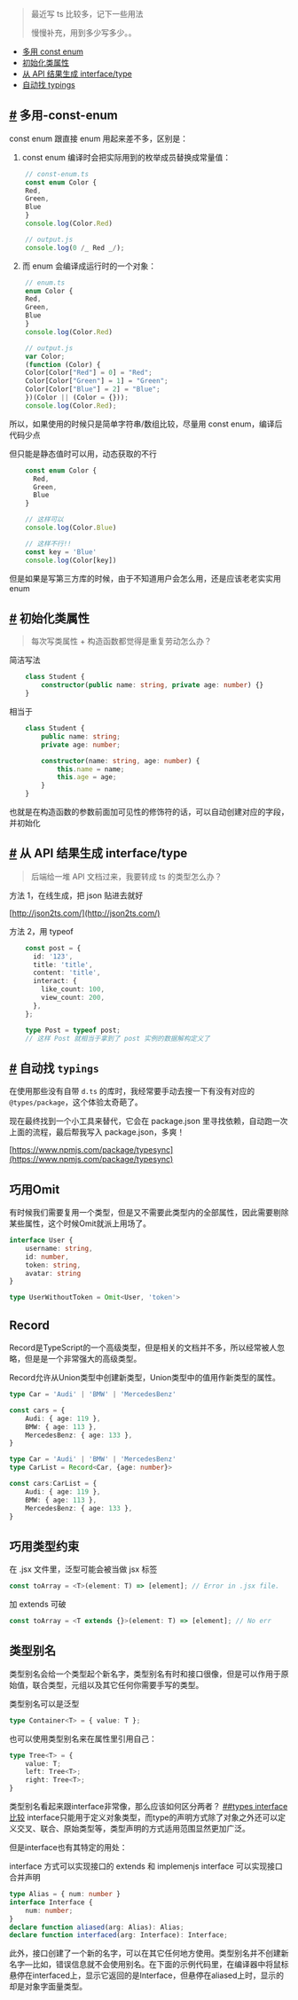 > 最近写 ts 比较多，记下一些用法
>
> 慢慢补充，用到多少写多少。。

- [多用 const enum](#多用-const-enum)
- [初始化类属性](#初始化类属性)
- [从 API 结果生成 interface/type](#从-api-结果生成-interface-type)
- [自动找 typings](#自动找-typings)

## [#](#多用-const-enum) 多用-const-enum

const enum 跟直接 enum 用起来差不多，区别是：

1.  const enum 编译时会把实际用到的枚举成员替换成常量值：
```ts
    // const-enum.ts
    const enum Color {
    Red,
    Green,
    Blue
    }
    console.log(Color.Red)

    // output.js
    console.log(0 /_ Red _/);
```
2)  而 enum 会编译成运行时的一个对象：
```ts
    // enum.ts
    enum Color {
    Red,
    Green,
    Blue
    }
    console.log(Color.Red)

    // output.js
    var Color;
    (function (Color) {
    Color[Color["Red"] = 0] = "Red";
    Color[Color["Green"] = 1] = "Green";
    Color[Color["Blue"] = 2] = "Blue";
    })(Color || (Color = {}));
    console.log(Color.Red);
```
所以，如果使用的时候只是简单字符串/数组比较，尽量用 const enum，编译后代码少点

但只能是静态值时可以用，动态获取的不行
```ts
    const enum Color {
      Red,
      Green,
      Blue
    }

    // 这样可以
    console.log(Color.Blue)

    // 这样不行!!
    const key = 'Blue'
    console.log(Color[key])
```
但是如果是写第三方库的时候，由于不知道用户会怎么用，还是应该老老实实用 enum

## [#](#初始化类属性) 初始化类属性

> 每次写类属性 \+ 构造函数都觉得是重复劳动怎么办？

简洁写法
```ts
    class Student {
        constructor(public name: string, private age: number) {}
    }
```
相当于
```ts
    class Student {
        public name: string;
        private age: number;

        constructor(name: string, age: number) {
            this.name = name;
            this.age = age;
        }
    }
```
也就是在构造函数的参数前面加可见性的修饰符的话，可以自动创建对应的字段，并初始化

## [#](#从-api-结果生成-interface-type) 从 API 结果生成 interface/type

> 后端给一堆 API 文档过来，我要转成 ts 的类型怎么办？

方法 1，在线生成，把 json 贴进去就好

[http://json2ts.com/](http://json2ts.com/)

方法 2，用 typeof
```ts
    const post = {
      id: '123',
      title: 'title',
      content: 'title',
      interact: {
        like_count: 100,
        view_count: 200,
      },
    };

    type Post = typeof post;
    // 这样 Post 就相当于拿到了 post 实例的数据解构定义了
```
## [#](#自动找-typings) 自动找 `typings`

在使用那些没有自带 `d.ts` 的库时，我经常要手动去搜一下有没有对应的 `@types/package`，这个体验太奇葩了。

现在最终找到一个小工具来替代，它会在 package.json 里寻找依赖，自动跑一次上面的流程，最后帮我写入 package.json，多爽！

[https://www.npmjs.com/package/typesync](https://www.npmjs.com/package/typesync)

## 巧用Omit

有时候我们需要复用一个类型，但是又不需要此类型内的全部属性，因此需要剔除某些属性，这个时候Omit就派上用场了。

```ts
interface User {
    username: string,
    id: number,
    token: string,
    avatar: string
}

type UserWithoutToken = Omit<User, 'token'>
```

## Record

Record是TypeScript的一个高级类型，但是相关的文档并不多，所以经常被人忽略，但是是一个非常强大的高级类型。

Record允许从Union类型中创建新类型，Union类型中的值用作新类型的属性。

```ts
type Car = 'Audi' | 'BMW' | 'MercedesBenz'

const cars = {
    Audi: { age: 119 },
    BMW: { age: 113 },
    MercedesBenz: { age: 133 },
}
```

```ts
type Car = 'Audi' | 'BMW' | 'MercedesBenz'
type CarList = Record<Car, {age: number}>

const cars:CarList = {
    Audi: { age: 119 },
    BMW: { age: 113 },
    MercedesBenz: { age: 133 },
}
```

## 巧用类型约束

在 .jsx 文件里，泛型可能会被当做 jsx 标签

```ts
const toArray = <T>(element: T) => [element]; // Error in .jsx file.
```

加 extends 可破
```ts
const toArray = <T extends {}>(element: T) => [element]; // No err
```

## 类型别名

类型别名会给一个类型起个新名字，类型别名有时和接口很像，但是可以作用于原始值，联合类型，元组以及其它任何你需要手写的类型。

类型别名可以是泛型
```ts
type Container<T> = { value: T };
```
也可以使用类型别名来在属性里引用自己：
```ts
type Tree<T> = {
    value: T;
    left: Tree<T>;
    right: Tree<T>;
}
```
类型别名看起来跟interface非常像，那么应该如何区分两者？
[##types interface 比较](https://stackoverflow.com/questions/37233735/typescript-interfaces-vs-types/52682220#52682220)
interface只能用于定义对象类型，而type的声明方式除了对象之外还可以定义交叉、联合、原始类型等，类型声明的方式适用范围显然更加广泛。

但是interface也有其特定的用处：

interface 方式可以实现接口的 extends 和 implemenjs
interface 可以实现接口合并声明
```ts
type Alias = { num: number }
interface Interface {
    num: number;
}
declare function aliased(arg: Alias): Alias;
declare function interfaced(arg: Interface): Interface;
```
此外，接口创建了一个新的名字，可以在其它任何地方使用。类型别名并不创建新名字—比如，错误信息就不会使用别名。在下面的示例代码里，在编译器中将鼠标悬停在interfaced上，显示它返回的是Interface，但悬停在aliased上时，显示的却是对象字面量类型。
